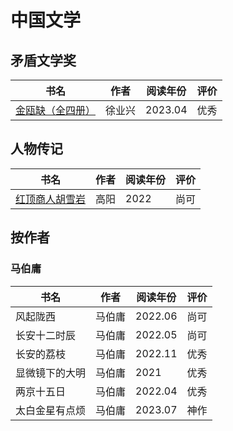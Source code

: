 # 中国文学

## 矛盾文学奖

| 书名                                                         | 作者   | 阅读年份 | 评价 |
|--------------------------------------------------------------|--------|----------|------|
| [金瓯缺（全四册）](https://book.douban.com/subject/4000908/) | 徐业兴 | 2023.04  | 优秀 |

## 人物传记

| 书名                                                        | 作者 | 阅读年份 | 评价 |
|-------------------------------------------------------------|------|----------|------|
| [红顶商人胡雪岩](https://book.douban.com/subject/10605328/) | 高阳 | 2022     | 尚可 |

## 按作者

### 马伯庸

| 书名           | 作者   | 阅读年份 | 评价 |
|----------------|--------|----------|------|
| 风起陇西       | 马伯庸 | 2022.06  | 尚可 |
| 长安十二时辰   | 马伯庸 | 2022.05  | 尚可 |
| 长安的荔枝     | 马伯庸 | 2022.11  | 优秀 |
| 显微镜下的大明 | 马伯庸 | 2021     | 优秀 |
| 两京十五日     | 马伯庸 | 2022.04  | 优秀 |
| 太白金星有点烦 | 马伯庸 | 2023.07  | 神作 |
